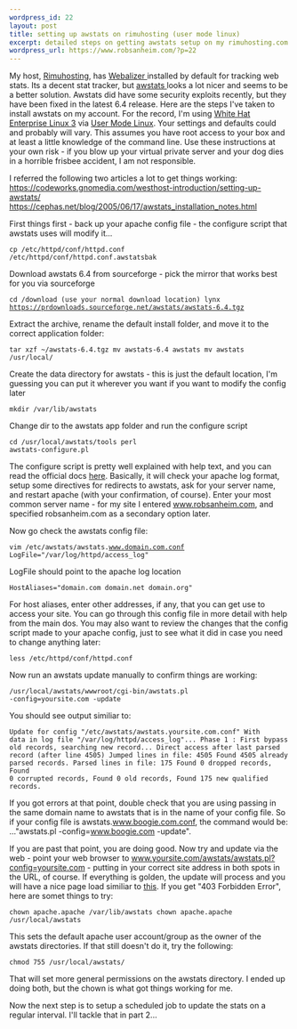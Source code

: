 ```yaml
--- 
wordpress_id: 22
layout: post
title: setting up awstats on rimuhosting (user mode linux)
excerpt: detailed steps on getting awstats setup on my rimuhosting.com account
wordpress_url: https://www.robsanheim.com/?p=22
---
```

My host, <a href="https://www.rimuhosting.com">Rimuhosting</a>, has <a href="https://www.mrunix.net/webalizer/">Webalizer </a>installed by default for tracking web stats.  Its a decent stat tracker, but <a href="https://awstats.sourceforge.net/">awstats </a>looks a lot nicer and seems to be a better solution.  Awstats did have some security exploits recently, but they have been fixed in the latest 6.4 release.  Here are the steps I've taken to install awstats on my account.  For the record, I'm using <a href="https://www.whiteboxlinux.org/">White Hat Enterprise Linux 3</a> via <a href="https://user-mode-linux.sourceforge.net/">User Mode Linux</a>.  Your settings and defaults could and probably will vary.  This assumes you have root access to your box and at least a little knowledge of the command line.  Use these instructions at your own risk - if you blow up your virtual private server and your dog dies in a horrible frisbee accident, I am not responsible.

I referred the following two articles a lot to get things working:
<a href="https://codeworks.gnomedia.com/westhost-introduction/setting-up-awstats/">https://codeworks.gnomedia.com/westhost-introduction/setting-up-awstats/</a>
<a href="https://cephas.net/blog/2005/06/17/awstats_installation_notes.html">https://cephas.net/blog/2005/06/17/awstats_installation_notes.html</a>

First things first - back up your apache config file - the configure script that awstats uses will modify it...

<code>cp /etc/httpd/conf/httpd.conf /etc/httpd/conf/httpd.conf.awstatsbak</code>

Download awstats 6.4 from sourceforge - pick the mirror that works best for you via sourceforge

<code>cd /download (use your normal download location)
lynx <a href="https://prdownloads.sourceforge.net/awstats/awstats-6.4.tgz">https://prdownloads.sourceforge.net/awstats/awstats-6.4.tgz</a> 
</code>

Extract the archive, rename the default install folder, and move it to the correct application folder:

<code>tar xzf ~/awstats-6.4.tgz
mv awstats-6.4 awstats
mv awstats /usr/local/</code>

Create the data directory for awstats - this is just the default location, I'm guessing you can put it wherever you want if you want to modify the config later

<code>mkdir /var/lib/awstats</code>

Change dir to the awstats app folder and run the configure script

<code>cd /usr/local/awstats/tools
perl awstats-configure.pl</code>

The configure script is pretty well explained with help text, and you can read the official docs <a href="https://awstats.sourceforge.net/docs/awstats_setup.html">here</a>.  Basically, it will check your apache log format, setup some directives for redirects to awstats, ask for your server name, and restart apache (with your confirmation, of course).  Enter your most common server name - for my site I entered www.robsanheim.com, and specified robsanheim.com as a secondary option later.

Now go check the awstats config file:

<code>vim /etc/awstats/awstats.www.domain.com.conf
LogFile="/var/log/httpd/access_log"</code>

LogFile should point to the apache log location

<code>HostAliases="domain.com domain.net domain.org"</code>

For host aliases, enter other addresses, if any, that you can get use to access your site.  You can go through this config file in more detail with help from the main dos.  You may also want to review the changes that the config script made to your apache config, just to see what it did in case you need to change anything later:

<code>less /etc/httpd/conf/httpd.conf</code>

Now run an awstats update manually to confirm things are working:

<code>/usr/local/awstats/wwwroot/cgi-bin/awstats.pl -config=yoursite.com -update</code>

You should see output similiar to:

<code>Update for config "/etc/awstats/awstats.yoursite.com.conf"
With data in log file "/var/log/httpd/access_log"...
Phase 1 : First bypass old records, searching new record...
Direct access after last parsed record (after line 4505)
Jumped lines in file: 4505
 Found 4505 already parsed records.
Parsed lines in file: 175
 Found 0 dropped records,
 Found 0 corrupted records,
 Found 0 old records,
 Found 175 new qualified records.</code>

If you got errors at that point, double check that you are using passing in the same domain name to awstats that is in the name of your config file.  So if your config file is awstats.www.boogie.com.conf, the command would be: ..."awstats.pl -config=www.boogie.com -update".

If you are past that point, you are doing good.  Now try and update via the web - point your web browser to www.yoursite.com/awstats/awstats.pl?config=yoursite.com - putting in your correct site address in both spots in the URL, of course.  If everything is golden, the update will process and you will have a nice page load similiar to <a href="https://awstats.sourceforge.net/cgi-bin/awstats.pl">this</a>.  If you get "403 Forbidden Error", here are somet things to try:

<code>chown apache.apache /var/lib/awstats
chown apache.apache /usr/local/awstats</code>

This sets the default apache user account/group as the owner of the awstats directories.  If that still doesn't do it, try the following:

<code>chmod 755 /usr/local/awstats/</code>

That will set more general permissions on the awstats directory.  I ended up doing both, but the chown is what got things working for me.

Now the next step is to setup a scheduled job to update the stats on a regular interval.  I'll tackle that in part 2...
